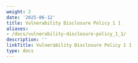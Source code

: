 ```yaml
---
weight: 2
date: '2025-06-12'
title: Vulnerability Disclosure Policy 1 1
aliases:
- /docs/vulnerability-disclosure-policy_1_1/
description: ''
linkTitle: Vulnerability Disclosure Policy 1 1
type: docs
---
```


<!-- Unsupported block type: callout -->
